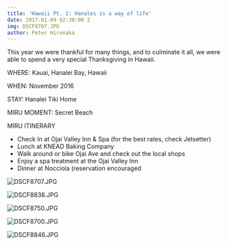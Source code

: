 ```yaml
---
title: 'Hawaii Pt. 2: Hanalei is a way of life'
date: 2017-01-09 02:30:00 Z
img: DSCF8707.JPG
author: Peter Hironaka
---
```


This year we were thankful for many things, and to culminate it all, we were able to spend a very special Thanksgiving in Hawaii.

WHERE: Kauai, Hanalei Bay, Hawaii

WHEN: November 2016

STAY: Hanalei Tiki Home

MIRU MOMENT: Secret Beach

MIRU ITINERARY

* Check In at Ojai Valley Inn & Spa (for the best rates, check Jetsetter)
* Lunch at KNEAD Baking Company
* Walk around or bike Ojai Ave and check out the local shops
* Enjoy a spa treatment at the Ojai Valley Inn
* Dinner at Nocciola (reservation encouraged

![DSCF8707.JPG](/uploads/DSCF8707.JPG)

![DSCF8838.JPG](/uploads/DSCF8838.JPG)

![DSCF8750.JPG](/uploads/DSCF8750.JPG)

![DSCF8700.JPG](/uploads/DSCF8700.JPG)

![DSCF8846.JPG](/uploads/DSCF8846.JPG)